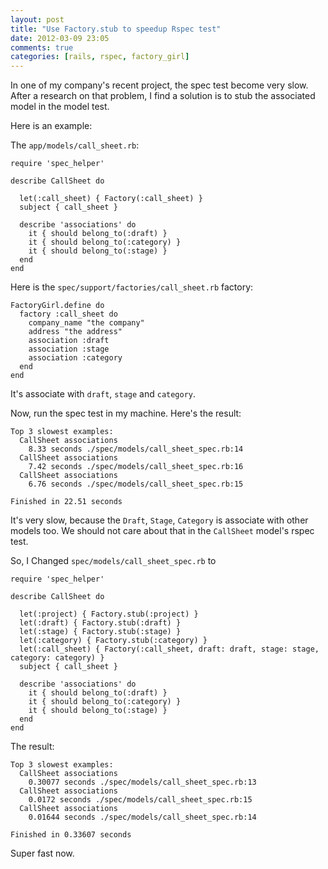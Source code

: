 ```yaml
---
layout: post
title: "Use Factory.stub to speedup Rspec test"
date: 2012-03-09 23:05
comments: true
categories: [rails, rspec, factory_girl]
---
```


In one of my company's recent project, the spec test become very slow.
After a research on that problem, I find a solution is to stub the
associated model in the model test.

Here is an example:

The `app/models/call_sheet.rb`:

```
require 'spec_helper'

describe CallSheet do

  let(:call_sheet) { Factory(:call_sheet) }
  subject { call_sheet }

  describe 'associations' do
    it { should belong_to(:draft) }
    it { should belong_to(:category) }
    it { should belong_to(:stage) }
  end
end
```

Here is the `spec/support/factories/call_sheet.rb` factory:

```
FactoryGirl.define do
  factory :call_sheet do
    company_name "the company"
    address "the address"
    association :draft
    association :stage
    association :category
  end
end
```

It's associate with `draft`, `stage` and `category`.

Now, run the spec test in my machine. Here's the result:

```
Top 3 slowest examples:
  CallSheet associations 
    8.33 seconds ./spec/models/call_sheet_spec.rb:14
  CallSheet associations 
    7.42 seconds ./spec/models/call_sheet_spec.rb:16
  CallSheet associations 
    6.76 seconds ./spec/models/call_sheet_spec.rb:15

Finished in 22.51 seconds
```

It's very slow, because the `Draft`, `Stage`, `Category` is associate with other models too.
We should not care about that in the `CallSheet` model's rspec test.

So, I Changed `spec/models/call_sheet_spec.rb` to

```
require 'spec_helper'

describe CallSheet do

  let(:project) { Factory.stub(:project) }
  let(:draft) { Factory.stub(:draft) }
  let(:stage) { Factory.stub(:stage) }
  let(:category) { Factory.stub(:category) }
  let(:call_sheet) { Factory(:call_sheet, draft: draft, stage: stage, category: category) }
  subject { call_sheet }

  describe 'associations' do
    it { should belong_to(:draft) }
    it { should belong_to(:category) }
    it { should belong_to(:stage) }
  end
end
```

The result:

```
Top 3 slowest examples:
  CallSheet associations 
    0.30077 seconds ./spec/models/call_sheet_spec.rb:13
  CallSheet associations 
    0.0172 seconds ./spec/models/call_sheet_spec.rb:15
  CallSheet associations 
    0.01644 seconds ./spec/models/call_sheet_spec.rb:14

Finished in 0.33607 seconds
```

Super fast now.

